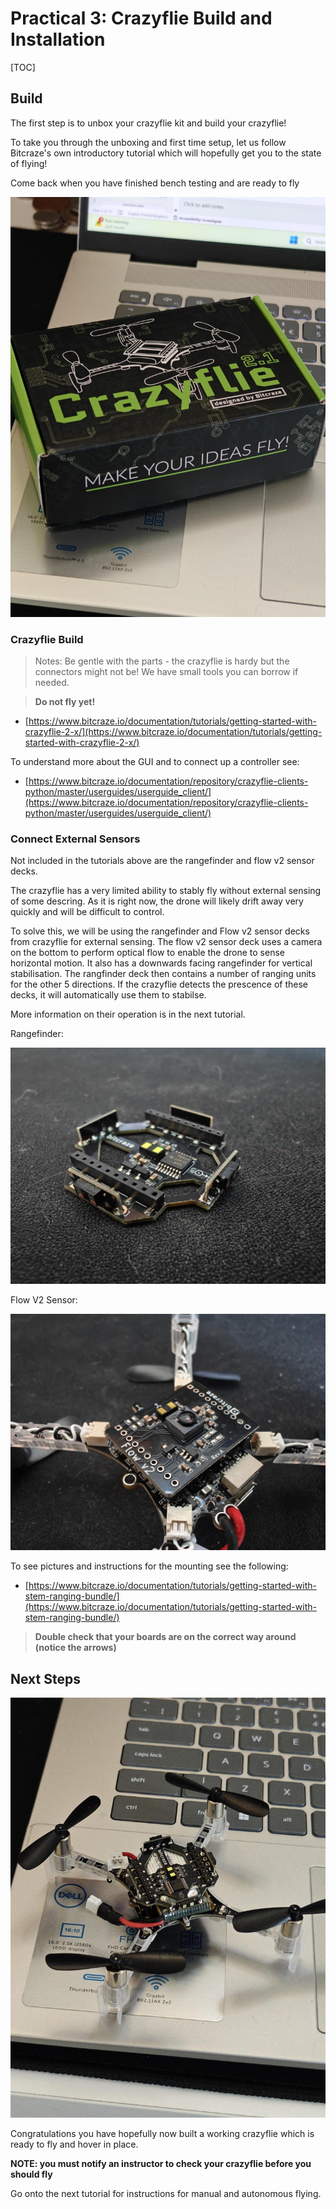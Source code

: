 # Practical 3: Crazyflie Build and Installation

[TOC]

## Build


The first step is to unbox your crazyflie kit and build your crazyflie! 

To take you through the unboxing and first time setup, let us follow Bitcraze's own introductory tutorial which will hopefully get you to the state of flying!

Come back when you have finished bench testing and are ready to fly

![box](images/crazyflie_box.jpg)

### Crazyflie Build

> Notes: Be gentle with the parts - the crazyflie is hardy but the connectors might not be! We have small tools you can borrow if needed.

> **Do not fly yet!**

- [https://www.bitcraze.io/documentation/tutorials/getting-started-with-crazyflie-2-x/](https://www.bitcraze.io/documentation/tutorials/getting-started-with-crazyflie-2-x/)

To understand more about the GUI and to connect up a controller see:

- [https://www.bitcraze.io/documentation/repository/crazyflie-clients-python/master/userguides/userguide_client/](https://www.bitcraze.io/documentation/repository/crazyflie-clients-python/master/userguides/userguide_client/)


### Connect External Sensors

Not included in the tutorials above are the rangefinder and flow v2 sensor decks.

The crazyflie has a very limited ability to stably fly without external sensing of some descring. As it is right now, the drone will likely drift away very quickly and will be difficult to control. 

To solve this, we will be using the rangefinder and Flow v2 sensor decks from crazyflie for external sensing. The flow v2 sensor deck uses a camera on the bottom to perform optical flow to enable the drone to sense horizontal motion. It also has a downwards facing rangefinder for vertical stabilisation. The rangfinder deck then contains a number of ranging units for the other 5 directions. If the crazyflie detects the prescence of these decks, it will automatically use them to stabilse. 

More information on their operation is in the next tutorial. 

Rangefinder:

![rangefinder](images/crazyflie_rangefinder.jpg)

Flow V2 Sensor:

![flowv2](images/crazyflieflowv2jpg.jpg)

To see pictures and instructions for the mounting see the following:

- [https://www.bitcraze.io/documentation/tutorials/getting-started-with-stem-ranging-bundle/](https://www.bitcraze.io/documentation/tutorials/getting-started-with-stem-ranging-bundle/)

> **Double check that your boards are on the correct way around (notice the arrows)**

## Next Steps

![built crazyflie](images/Built_Crazyflie.jpg)

Congratulations you have hopefully now built a working crazyflie which is ready to fly and hover in place. 

**NOTE: you must notify an instructor to check your crazyflie before you should fly** 

Go onto the next tutorial for instructions for manual and autonomous flying. 
